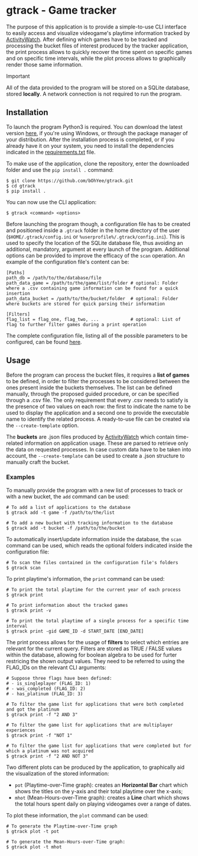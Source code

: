 # gtrack - Game tracker
The purpose of this application is to provide a simple-to-use CLI interface to easily access and visualize videogame's playtime information tracked by [ActivityWatch](https://github.com/ActivityWatch/activitywatch). After defining which games have to be tracked and processing the bucket files of interest produced by the tracker application, the print process allows to quickly recover the time spent on specific games and on specific time intervals, while the plot process allows to graphically render those same information.

>[!IMPORTANT]
>All of the data provided to the program will be stored on a SQLite database, stored **locally**. A network connection is not required to run the program.

## Installation
To launch the program Python3 is required. You can download the latest version [here](https://www.python.org/downloads/), if you're using Windows, or through the package manager of your distribution. After the installation process is completed, or if you already have it on your system, you need to install the dependencies indicated in the [requirements.txt](./requirements.txt) file.

To make use of the application, clone the repository, enter the downloaded folder and use the `pip install .` command:
```
$ git clone https://github.com/bOhYee/gtrack.git 
$ cd gtrack
$ pip install .
```
You can now use the CLI application:
```
$ gtrack <command> <options>
```

Before launching the program though, a configuration file has to be created and positioned inside a `.gtrack` folder in the home directory of the user (`$HOME/.gtrack/config.ini` or `%userprofile%/.gtrack/config.ini`). This is used to specify the location of the SQLite database file, thus avoiding an additional, mandatory, argument at every launch of the program. Additional options can be provided to improve the efficacy of the `scan` operation. An example of the configuration file's content can be:
```
[Paths]
path_db = /path/to/the/database/file
path_data_game = /path/to/the/game/list/folder # optional: Folder where a .csv containing game information can be found for a quick insertion
path_data_bucket = /path/to/the/bucket/folder  # optional: Folder where buckets are stored for quick parsing their information

[Filters]
flag_list = flag_one, flag_two, ...            # optional: List of flag to further filter games during a print operation
```
The complete configuration file, listing all of the possible parameters to be configured, can be found [here](./config/config.ini).

## Usage
Before the program can process the bucket files, it requires a **list of games** to be defined, in order to filter the processes to be considered between the ones present inside the buckets themselves. The list can be defined manually, through the proposed guided procedure, or can be specified through a .csv file. The only requirement that every .csv needs to satisfy is the presence of two values on each row: the first to indicate the name to be used to display the application and a second one to provide the executable name to identify the related process. A ready-to-use file can be created via the `--create-template` option.

The **buckets** are .json files produced by [ActivityWatch](https://github.com/ActivityWatch/activitywatch) which contain time-related information on application usage. These are parsed to retrieve only the data on requested processes. In case custom data have to be taken into account, the `--create-template` can be used to create a .json structure to manually craft the bucket.

### Examples
To manually provide the program with a new list of processes to track or with a new bucket, the `add` command can be used:
```
# To add a list of applications to the database
$ gtrack add -t game -f /path/to/the/list

# To add a new bucket with tracking information to the database
$ gtrack add -t bucket -f /path/to/the/bucket
```

To automatically insert/update information inside the database, the `scan` command can be used, which reads the optional folders indicated inside the configuration file:
```
# To scan the files contained in the configuration file's folders
$ gtrack scan
```

To print playtime's information, the `print` command can be used:
```
# To print the total playtime for the current year of each process
$ gtrack print

# To print information about the tracked games
$ gtrack print -v

# To print the total playtime of a single process for a specific time interval
$ gtrack print -gid GAME_ID -d START_DATE [END_DATE]
```
The print process allows for the usage of **filters** to select which entries are relevant for the current query. Filters are stored as TRUE / FALSE values within the database, allowing for boolean algebra to be used for furter restricing the shown output values. They need to be referred to using the FLAG_IDs on the relevant CLI arguments:
```
# Suppose three flags have been defined:
# - is_singleplayer (FLAG_ID: 1)
# - was_completed (FLAG_ID: 2)
# - has_platinum (FLAG_ID: 3)

# To filter the game list for applications that were both completed and got the platinum
$ gtrack print -f "2 AND 3"

# To filter the game list for applications that are multiplayer experiences
$ gtrack print -f "NOT 1"

# To filter the game list for applications that were completed but for which a platinum was not acquired
$ gtrack print -f "2 AND NOT 3"
```

Two different plots can be produced by the application, to graphically aid the visualization of the stored information: 
- `pot` (Playtime-over-Time graph): creates an **Horizontal Bar** chart which shows the titles on the y-axis and their total playtime over the x-axis;
- `mhot` (Mean-Hours-over-Time graph): creates a **Line** chart which shows the total hours spent daily on playing videogames over a range of dates.

To plot these information, the `plot` command can be used:
```
# To generate the Playtime-over-Time graph
$ gtrack plot -t pot

# To generate the Mean-Hours-over-Time graph:
$ gtrack plot -t mhot
```
